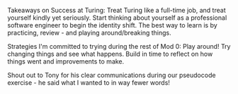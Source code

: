 Takeaways on Success at Turing:
Treat Turing like a full-time job, and treat yourself kindly yet seriously. Start thinking about yourself as a professional software engineer to begin the identity shift.
The best way to learn is by practicing, review - and playing around/breaking things.

Strategies I'm committed to trying during the rest of Mod 0:
Play around! Try changing things and see what happens.
Build in time to reflect on how things went and improvements to make.

Shout out to Tony for his clear communications during our pseudocode exercise - he said what I wanted to in way fewer words! 
